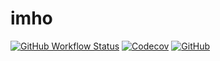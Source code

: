 # imho

[![GitHub Workflow Status](https://img.shields.io/github/actions/workflow/status/xzhavilla/imho/test.yaml?branch=main)](https://github.com/xzhavilla/imho/actions)
[![Codecov](https://img.shields.io/codecov/c/gh/xzhavilla/imho)](https://app.codecov.io/gh/xzhavilla/imho)
[![GitHub](https://img.shields.io/github/license/xzhavilla/imho)](LICENSE.md)
